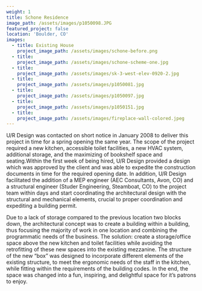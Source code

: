 ```yaml
---
weight: 1
title: Schone Residence
image_path: /assets/images/p1050098.JPG
featured_project: false
location: 'Boulder, CO'
images:
  - title: Existing House
    project_image_path: /assets/images/schone-before.png
  - title:
    project_image_path: /assets/images/schone-scheme-one.jpg
  - title:
    project_image_path: /assets/images/sk-3-west-elev-0920-2.jpg
  - title:
    project_image_path: /assets/images/p1050081.jpg
  - title:
    project_image_path: /assets/images/p1050097.jpg
  - title:
    project_image_path: /assets/images/p1050151.jpg
  - title:
    project_image_path: /assets/images/fireplace-wall-colored.jpeg
---
```



U/R Design was contacted on short notice in January 2008 to deliver this project in time for a spring opening the same year. The scope of the project required a new kitchen, accessible toilet facilities, a new HVAC system, additional storage, and the maximizing of bookshelf space and seating.Within the first week of being hired, U/R Design provided a design which was approved by the client and was able to expedite the construction documents in time for the required opening date. In addition, U/R Design facilitated the addition of a MEP engineer (AEC Consultants, Avon, CO) and a structural engineer (Studer Engineering, Steamboat, CO) to the project team within days and start coordinating the architectural design with the structural and mechanical elements, crucial to proper coordination and expediting a building permit.

Due to a lack of storage compared to the previous location two blocks down, the architectural concept was to create a building within a building, thus focusing the majority of work in one location and combining the programmatic needs of the business. The solution: create a storage/office space above the new kitchen and toilet facilities while avoiding the retrofitting of these new spaces into the existing mezzanine. The structure of the new “box” was designed to incorporate different elements of the existing structure, to meet the ergonomic needs of the staff in the kitchen, while fitting within the requirements of the building codes. In the end, the space was changed into a fun, inspiring, and delightful space for it’s patrons to enjoy.